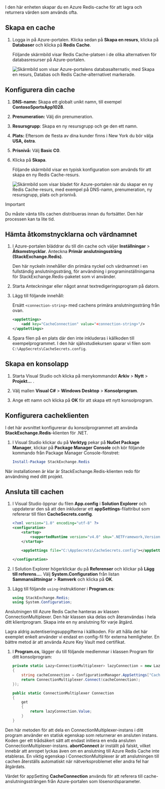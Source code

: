 I den här enheten skapar du en Azure Redis-cache för att lagra och returnera värden som används ofta.

## <a name="create-a-cache"></a>Skapa en cache

1. Logga in på Azure-portalen. Klicka sedan på **Skapa en resurs**, klicka på **Databaser** och klicka på **Redis Cache**.

    Följande skärmbild visar Redis Cache-platsen i de olika alternativen för databasresurser på Azure-portalen.

    ![Skärmbild som visar Azure-portalens databasalternativ, med Skapa en resurs, Databas och Redis Cache-alternativet markerade.](../media/4-create-a-cache-1.png)

## <a name="configure-your-cache"></a>Konfigurera din cache

1. **DNS-namn:** Skapa ett globalt unikt namn, till exempel **ContosoSportsApp1028**.

1. **Prenumeration:** Välj din prenumeration.

1. **Resursgrupp**: Skapa en ny resursgrupp och ge den ett namn.

1. **Plats:** Eftersom de flesta av dina kunder finns i New York du bör välja **USA, östra**.

1. **Prisnivå:** Välj **Basic C0**.

1. Klicka på **Skapa**.

    Följande skärmbild visar en typisk konfiguration som används för att skapa en ny Redis Cache-resurs.

    ![Skärmbild som visar bladet för Azure-portalen när du skapar en ny Redis Cache-resurs, med exempel på DNS-namn, prenumeration, ny resursgrupp, plats och prisnivå.](../media/4-create-a-cache-2.png)

> [!IMPORTANT]
> Du måste vänta tills cachen distribueras innan du fortsätter. Den här processen kan ta lite tid.

## <a name="retrieve-the-access-keys-and-host-name"></a>Hämta åtkomstnycklarna och värdnamnet

1. I Azure-portalen bläddrar du till din cache och väljer **Inställningar** > **Åtkomstnycklar**. Anteckna **Primär anslutningssträng (StackExchange.Redis)**.

    Den här nyckeln innehåller din primära nyckel och värdnamnet i en fullständig anslutningssträng, för användning i programinställningarna för StackExchange.Redis-paketet som vi använder.

1. Starta Anteckningar eller något annat textredigeringsprogram på datorn.

1. Lägg till följande innehåll:

    Ersätt `<connection-string>` med cachens primära anslutningssträng från ovan.

    ```xml
    <appSettings>
        <add key="CacheConnection" value="<connection-string>"/>
    </appSettings>
    ```

1. Spara filen på en plats där den inte inkluderas i källkoden till exempelprogrammet. I den här självstudiekursen sparar vi filen som `C:\AppSecrets\CacheSecrets.config`.

## <a name="create-a-console-app"></a>Skapa en konsolapp

1. Starta Visual Studio och klicka på menykommandot **Arkiv** > **Nytt** > **Projekt...** .

1. Välj mallen **Visual C#** > **Windows Desktop** > **Konsolprogram**.

1. Ange ett namn och klicka på **OK** för att skapa ett nytt konsolprogram.

## <a name="configure-the-cache-client"></a>Konfigurera cacheklienten

I det här avsnittet konfigurerar du konsolprogrammet att använda **StackExchange.Redis**-klienten för .NET.

1. I Visual Studio klickar du på **Verktyg** pekar på **NuGet Package Manager**, klickar på **Package Manager Console** och kör följande kommando från Package Manager Console-fönstret:

    ```powershell
    Install-Package StackExchange.Redis
    ```

När installationen är klar är StackExchange.Redis-klienten redo för användning med ditt projekt.

## <a name="connect-to-the-cache"></a>Ansluta till cachen

1. I Visual Studio öppnar du filen **App.config** i **Solution Explorer** och uppdaterar den så att den inkluderar ett **appSettings**-filattribut som refererar till filen **CacheSecrets.config**.

    ```xml
    <?xml version="1.0" encoding="utf-8" ?>
    <configuration>
        <startup>
            <supportedRuntime version="v4.0" sku=".NETFramework,Version=v4.7.1" />
        </startup>

        <appSettings file="C:\AppSecrets\CacheSecrets.config"></appSettings>

    </configuration>
    ```

1. I Solution Explorer högerklickar du på **Referenser** och klickar på **Lägg till referens...**. Välj **System.Configuration** från listan **Sammansättningar** > **Ramverk** och klicka på **OK**.

1. Lägg till följande `using`-instruktioner i **Program.cs**:

    ```csharp
    using StackExchange.Redis;
    using System.Configuration;
    ```

Anslutningen till Azure Redis Cache hanteras av klassen ConnectionMultiplexer. Den här klassen ska delas och återanvändas i hela ditt klientprogram. Skapa inte en ny anslutning för varje åtgärd.

Lagra aldrig autentiseringsuppgifterna i källkoden. För att hålla det här exemplet enkelt använder vi endast en config-fil för externa hemligheter. En bättre metod är att använda Azure Key Vault med certifikat.

1. I **Program.cs**, lägger du till följande medlemmar i klassen Program för ditt konsolprogram:

    ```csharp
    private static Lazy<ConnectionMultiplexer> lazyConnection = new Lazy<ConnectionMultiplexer>(() =>
    {
        string cacheConnection = ConfigurationManager.AppSettings["CacheConnection"].ToString();
        return ConnectionMultiplexer.Connect(cacheConnection);
    });

    public static ConnectionMultiplexer Connection
    {
        get
        {
            return lazyConnection.Value;
        }
    }
    ```

Den här metoden för att dela en ConnectionMultiplexer-instans i ditt program använder en statisk egenskap som returnerar en ansluten instans. Koden ger ett trådsäkert sätt att endast initiera en enda ansluten ConnectionMultiplexer-instans. **abortConnect** är inställt på falskt, vilket innebär att anropet lyckas även om en anslutning till Azure Redis Cache inte etableras. En viktig egenskap i ConnectionMultiplexer är att anslutningen till cachen återställs automatiskt när nätverksproblemet eller andra fel har åtgärdats.

Värdet för appSetting **CacheConnection** används för att referera till cache-anslutningssträngen från Azure-portalen som lösenordsparameter.

